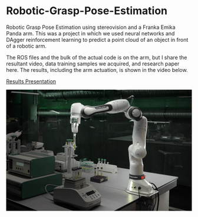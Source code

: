 # Robotic-Grasp-Pose-Estimation
Robotic Grasp Pose Estimation using stereovision and a Franka Emika Panda arm. This was a project in which we used neural networks and DAgger reinforcement learning to predict a point cloud of an object in front of a robotic arm. 

The ROS files and the bulk of the actual code is on the arm, but I share the resultant video, data training samples we acquired, and research paper here. The results, including the arm actuation, is shown in the video below.

[Results Presentation](https://www.youtube.com/watch?v=X4GmfFWVYsQ)

![Arm in question](arm.jpeg)
